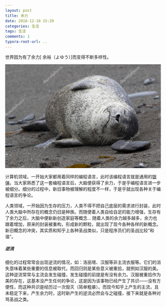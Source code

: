 ```yaml
---
layout: post
title: 余力
date: 2018-12-10 15:29
categories: 生活
tags: 生活
comments: 1
typora-root-url: ..
---
```




世界因为有了余力[ 余裕（よゆう）]而变得不断多样性。

![](/../assets/blog_res/TIM截图20181210154903.png)

计算机领域，一开始大家都用着同样的编程语言，此时该编程语言就是通用的[银弹](https://baike.baidu.com/item/%E9%93%B6%E5%BC%B9)。当大家熟悉了这一套编程语言后，大脑便获得了余力，于是乎编程语言进一步被细分。细分的过程中，新旧事物被理解的程度不一样，于是乎就出现各种关于编程语言的争论。

人类领域，一开始因为生存的压力，人类不得不把自己底层的需求进行封装，此时人类大脑中所存在的概念仍旧是种族。而随便着人类自给自足的能力增强，生存有了余力之后，大脑中便新新创造家庭等概念... 随着人类的余力越多越多，余力也跟着增加，原来的封装被重构，形成新的颗粒，就出现了现今各种各样的新概念。新旧概念的冲突，其实质和知乎上各种圣战类似，只是程序员们的圣战比较“和谐”。

##### 逆流

细化的过程常常会出现逆流的情况，如：洛丽塔、汉服等非主流衣服等。它们的消失意味着某些重要的信息被取代，而回归则是某些意义被重拾，就例如汉服的美。这种逆流常常与主流会发生碰撞，发生碰撞的前提是有没有余力。汉服被重拾作为美的存在，这基本没产生任何的争论，这是因为该事物已经产生了共识——没有方便性，而这种共识是经历过一次毁灭（简单粗暴）。而现今知乎上产生的主流，且未稳定下来，产生余力时，这时新产生的逆流必然会与之碰撞，接下来就是各种对骂圣战之类。